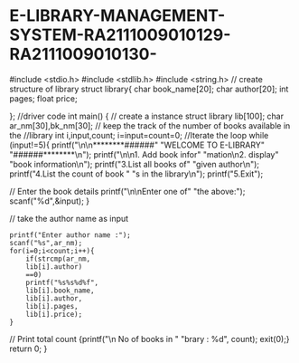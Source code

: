 # E-LIBRARY-MANAGEMENT-SYSTEM-RA2111009010129-RA2111009010130-
#include <stdio.h>
#include <stdlib.h>
#include <string.h>
// create structure of library
struct library{
    char book_name[20];
    char author[20];
    int pages;
    float price;

};
//driver code
int main()
{
// create a instance 
    struct library lib[100];
    char ar_nm[30],bk_nm[30];
// keep the track of the number of books available in the //library
    int i,input,count;
    i=input=count=0;
//Iterate the loop
    while (input!=5){
        printf("\n\n********######"
        "WELCOME TO E-LIBRARY"
        "######********\n");
        printf("\n\n1. Add book infor"
        "mation\n2. display"
        "book information\n");
        printf("3.List all books of"
        "given author\n");
        printf("4.List the count of book "
        "s in the library\n");
        printf("5.Exit");

// Enter the book details
        printf("\n\nEnter one of"
        "the above:");
        scanf("%d",&input);
    } 

// take the author name as input

    printf("Enter author name :");
    scanf("%s",ar_nm);
    for(i=0;i<count;i++){
        if(strcmp(ar_nm,
        lib[i].author)
        ==0)
        printf("%s%s%d%f",
        lib[i].book_name,
        lib[i].author,
        lib[i].pages,
        lib[i].price);
    }
// Print total count
    {printf("\n No of books in "
    "brary : %d",
    count);
    exit(0);}
    return 0;
    }
